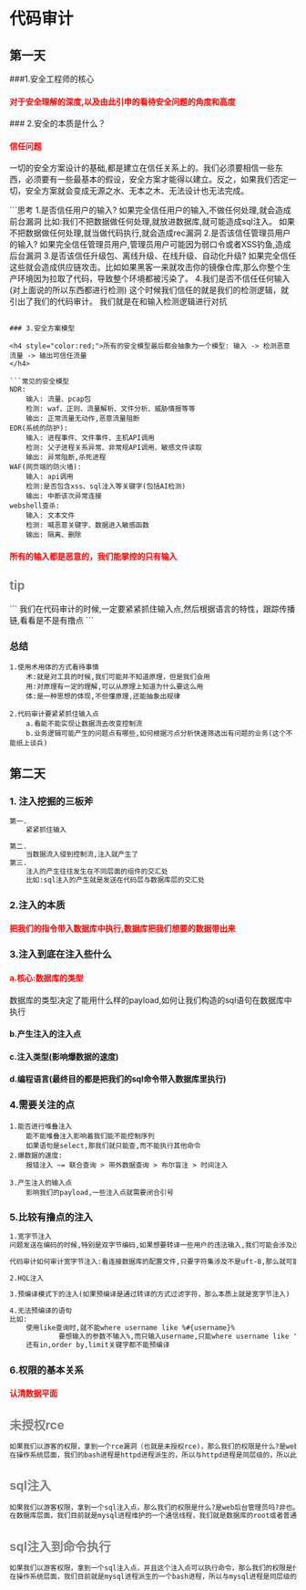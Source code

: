 # 代码审计

## 第一天

###1.安全工程师的核心

<h4 style="color:red;">对于安全理解的深度,以及由此引申的看待安全问题的角度和高度</h4>
### 2.安全的本质是什么？

<h4 style="color:red;">信任问题</h4>
<p>一切的安全方案设计的基础,都是建立在信任关系上的。我们必须要相信一些东西，必须要有一些最基本的假设，安全方案才能得以建立。反之，如果我们否定一切，安全方案就会变成无源之水、无本之木、无法设计也无法完成。</p>
```思考
1.是否信任用户的输入?
	如果完全信任用户的输入,不做任何处理,就会造成前台漏洞
	比如:我们不把数据做任何处理,就放进数据库,就可能造成sql注入。
		如果不把数据做任何处理,就当做代码执行,就会造成rec漏洞
2.是否该信任管理员用户的输入?
	如果完全信任管理员用户,管理员用户可能因为弱口令或者XSS钓鱼,造成后台漏洞
3.是否该信任升级包、离线升级、在线升级、自动化升级?
	如果完全信任这些就会造成供应链攻击。比如如果黑客一来就攻击你的镜像仓库,那么你整个生产环境因为拉取了代码，导致整个环境都被污染了。
4.我们是否不信任任何输入(对上面说的所以东西都进行检测)	
	这个时候我们信任的就是我们的检测逻辑，就引出了我们的代码审计。
	我们就是在和输入检测逻辑进行对抗

```

### 3.安全方案模型

<h4 style="color:red;">所有的安全模型最后都会抽象为一个模型: 输入 -> 检测恶意流量 -> 输出可信任流量
</h4>

```常见的安全模型
NDR: 
	输入: 流量、pcap包
	检测: waf、正则、流量解析、文件分析、威胁情报等等
	输出: 正常流量无动作,恶意流量阻断
EDR(系统的防护):
	输入: 进程事件、文件事件、主机API调用
	检测: 父子进程关系异常、非常规API调用、敏感文件读取
	输出: 异常阻断,杀死进程
WAF(网页端的防火墙):
	输入: api调用
	检测:是否包含xss、sql注入等关键字(包括AI检测)
	输出: 中断该次异常连接
webshell查杀:
	输入: 文本文件
	检测: 喊恶意关键字、数据进入敏感函数
	输出: 隔离、删除
```

<h4 style="color:red;">所有的输入都是恶意的，我们能掌控的只有输入</h4>
<h2 style="color:gray;">tip</h2>
```
我们在代码审计的时候,一定要紧紧抓住输入点,然后根据语言的特性，跟踪传播链,看看是不是有撸点
```

### 总结

```
1.使用术用体的方式看待事情
	术:就是对工具的时候,我们可能并不知道原理，但是我们会用
	用:对原理有一定的理解,可以从原理上知道为什么要这么用
	体:是一种思想的体现,不但懂原理,还能抽象出规律

2.代码审计要紧紧抓住输入点
	a.看能不能实现让数据流去改变控制流
	b.业务逻辑可能产生的问题点有哪些,如何根据污点分析快速筛选出有问题的业务(这个不能纸上谈兵)
```

## 第二天

### 1. 注入挖掘的三板斧

```txt
第一.
	紧紧抓住输入

第二.
	当数据流入侵到控制流,注入就产生了
第三.
	注入的产生往往发生在不同层面的组件的交汇处
	比如:sql注入的产生就是发送在代码层与数据库层的交汇处
```

### 2.注入的本质

<h4 style="color:red;">把我们的指令带入数据库中执行,数据库把我们想要的数据带出来</h4>

### 3.注入到底在注入些什么

<h4 style="color:red;">a.核心:数据库的类型</h4>

数据库的类型决定了能用什么样的payload,如何让我们构造的sql语句在数据库中执行

<h4>b.产生注入的注入点</h4>

<h4>c.注入类型(影响爆数据的速度)</h4>

<h4>d.编程语言(最终目的都是把我们的sql命令带入数据库里执行)</h4>

### 4.需要关注的点

```
1.能否进行堆叠注入
	能不能堆叠注入影响着我们能不能控制序列
	如果语句是select,那我们就只能查,而不能执行其他命令
2.爆数据的速度:
	报错注入 ~= 联合查询 > 带外数据查询 > 布尔盲注 > 时间注入
	
3.产生注入的输入点
	影响我们的payload,一些注入点就需要闭合引号
```

### 5.比较有撸点的注入

```txt
1.宽字节注入
问题发送在编码的时候,特别是双字节编码,如果想要转译一些用户的违法输入,我们可能会涉及过滤，使用/转译字符,但是如果是双字节编译,攻击者可能会在非杀输入前加一个编码,把我们的/和假如的编码解析成另外一个字符

代码审计如何审计宽字节注入:看连接数据库的配置文件,只要字符集涉及不是uft-8,那么就可能产生宽字节注入

2.HQL注入

3.预编译模式下的注入(如果预编译是通过转译的方式过滤字符，那么本质上就是宽字节注入)

4.无法预编译的语句
比如:
	使用like查询时,就不能where username like %#{username}%
			要想输入的参数不输入%,而只输入username,只能where username like '%${value}%'
	还有in,order by,limit关键字都不能预编译
```

### 6.权限的基本关系

<h4 style="color:red;">认清数据平面</h4>

<h2 style="color:gray;">未授权rce</h2>

```txt
如果我们以游客的权限，拿到一个rce漏洞（也就是未授权rce)，那么我们的权限是什么?是web后台管理员吗?非也。此时我们的数据平面是在操作系统层面。
在操作系统层面，我们的bash进程是httpd进程派生的，所以与httpd进程是同层级的，所以此时我可以读写web目录的任意文件（前提是web目录本身对httpd可读写)
```

<h2 style="color:gray;">sql注入</h2>

```txt
如果我们以游客权限，拿到一个sql注入点，那么我们的权限是什么?是web后台管理员吗?非也。此时我们的数据平面是在数据库层面。
在数据库层面，我们目前就是mysql进程维护的一个通信线程，我们就是数据库的root或者普通库权限（取决于web数据库配置文件中定义的用户)。
```



<h2 style="color:gray;">sql注入到命令执行</h2>

```txt
如果我们以游客权限，拿到一个sql注入点，并且这个注入点可以执行命令，那么我们的权限是什么?是数据库的root吗?非也。此时我们的数据平面是在操作系统层面。
在操作系统层面，我们目前就是mysql进程派生的一个bash进程，所以与mysql进程是同层级的，所以此时我可以读写mysql数据库文件目录的文件。也大概率有权限读web目录的文件。
```

